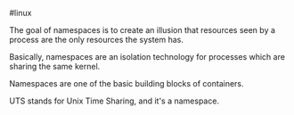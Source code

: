 #linux 

The goal of namespaces is to create an illusion that resources seen by a process are the only resources the system has.

Basically, namespaces are an isolation technology for processes which are sharing the same kernel.

Namespaces are one of the basic building blocks of containers.

UTS stands for Unix Time Sharing, and it's a namespace.